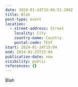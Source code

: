 ```yaml
---
date: 2024-01-14T15:04:51.286Z
title: Blah
post-type: event
location:
  - street-address: Street
    locality: City
    country-name: Country
    postal-code: TEST
start: 2024-01-24T15:04
end: 2024-01-25T15:04
publication-date: now
visibility: public
references: {}
---
```


Blah
